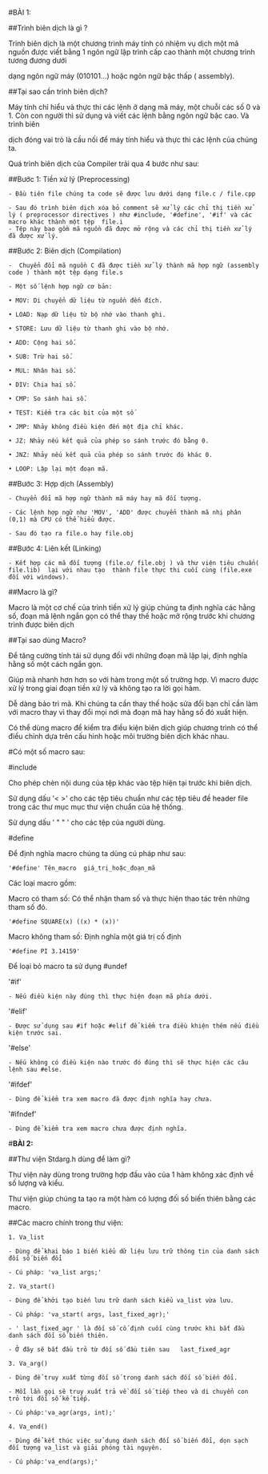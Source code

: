 #BÀI 1:

##Trình biên dịch là gì ?


 Trình biên dịch là một chương trình máy tính  có nhiệm vụ dịch một mã nguồn được viết bằng 1 ngôn ngữ lập trình cấp cao thành một chương trình tương đương dưới 
 

dạng  ngôn ngữ máy (010101...) hoặc ngôn ngữ bậc thấp ( assembly).

##Tại sao cần trình biên dịch?

 Máy tính chỉ hiểu và thực thi các lệnh ở dạng mã máy, một chuỗi các số 0 và 1. Còn con người thì sử dụng và viết các lệnh bằng ngôn ngữ bậc cao. Và trình biên 

dịch đóng vai trò là cầu nối để máy tính hiểu và thực thi các lệnh của chúng ta.


Quá trình biên dịch của Compiler trải qua 4 bước như sau:


##Bước 1: Tiền xử lý (Preprocessing)

	- Đầu tiên file chúng ta code sẽ được lưu dưới dạng file.c / file.cpp

	- Sau đó trình biên dịch xóa bỏ comment sẽ xử lý các chỉ thị tiền xử lý ( preprocessor directives ) như #include, '#define', '#if' và các macro khác thành một tệp  file.i
	- Tệp này bao gồm mã nguồn đã được mở rộng và các chỉ thị tiền xử lý đã được xử lý.

##Bước 2: Biên dịch (Compilation)

	-  Chuyển đổi mã nguồn C đã được tiền xử lý thành mã hợp ngữ (assembly code ) thành một tệp dạng file.s

	- Một số lệnh hợp ngữ cơ bản: 

	• MOV: Di chuyển dữ liệu từ nguồn đến đích.

	• LOAD: Nạp dữ liệu từ bộ nhớ vào thanh ghi.

	• STORE: Lưu dữ liệu từ thanh ghi vào bộ nhớ.

	• ADD: Cộng hai số.

	• SUB: Trừ hai số.

	• MUL: Nhân hai số.

	• DIV: Chia hai số.

	• CMP: So sánh hai số.

	• TEST: Kiểm tra các bit của một số

	• JMP: Nhảy không điều kiện đến một địa chỉ khác.

	• JZ: Nhảy nếu kết quả của phép so sánh trước đó bằng 0.

	• JNZ: Nhảy nếu kết quả của phép so sánh trước đó khác 0.

	• LOOP: Lặp lại một đoạn mã.

##Bước 3: Hợp dịch (Assembly)

	- Chuyển đổi mã hợp ngữ thành mã máy hay mã đối tượng.

	- Các lệnh hợp ngữ như 'MOV', 'ADD' được chuyển thành mã nhị phân (0,1) mà CPU có thể hiểu được.

	- Sau đó tạo ra file.o hay file.obj

##Bước 4: Liên kết (Linking)

	- Kết hợp các mã đối tượng (file.o/ file.obj ) và thư viện tiêu chuẩn( file.lib)  lại với nhau tạo  thành file thực thi cuối cùng (file.exe đối với windows).


##Macro là gì?

Macro là một cơ chế của trình tiền xử lý giúp chúng ta định nghĩa các hằng số, đoạn mã lệnh ngắn gọn có thể thay thế hoặc mở rộng trước khi chương trình được biên dịch

##Tại sao dùng Macro?

 Để tăng cường tính tái sử dụng đối với những đoạn mã lặp lại, định nghĩa hằng số một cách ngắn gọn.

 Giúp mã nhanh hơn  hơn so với hàm trong một số trường hợp. Vì macro được xử lý trong giai đoạn tiền xử lý và không tạo ra lời gọi hàm.

 Dễ dàng bảo trì mã. Khi chúng ta cần thay thế hoặc sửa đổi bạn chỉ cần làm với macro thay vì thay đổi mọi nơi mà đoạn mã hay hằng số đó xuất hiện. 

 Có thể dùng macro để kiểm tra điều kiện biên dịch giúp chương trình có thể điều chỉnh dựa trên cấu hình hoặc môi trường biên dịch khác nhau.

	


#Có một số macro sau:

#include

 Cho phép chèn nội dung của  tệp khác vào tệp hiện tại trước khi biên dịch.

 Sử dụng dấu '< >' cho các tệp tiêu chuẩn như các tệp tiêu đề header file trong các thư mục mục thư viện chuẩn của hệ thống.

 Sử dụng dấu ' " " ' cho các tệp của người dùng.

#define

Để định nghĩa macro chúng ta dùng cú pháp như sau:

	'#define' Tên_macro  giá_trị_hoặc_đoạn_mã

Các loại macro gồm:

 Macro có tham số: Có thể nhận tham số và thực hiện thao tác trên những tham số đó.

	'#define SQUARE(x) ((x) * (x))'

 Macro không tham số: Định nghĩa một giá trị cố định

	'#define PI 3.14159'

 Để loại bỏ macro ta sử dụng #undef
	

'#if'

	- Nếu điều kiện này đúng thì thực hiện đoạn mã phía dưới.
'#elif'

	- Được sử dụng sau #if hoặc #elif để kiểm tra điều khiện thêm nếu điều kiện trước sai.
'#else'

	- Nếu không có điều kiện nào trước đó đúng thì sẽ thực hiện các câu lệnh sau #else.
'#ifdef'

	- Dùng để kiểm tra xem macro đã được định nghĩa hay chưa.
'#ifndef'

	- Dùng để kiểm tra xem macro chưa được định nghĩa.

#**BÀI 2:** 

##Thư viện Stdarg.h dùng để làm gì?


Thư viện này dùng trong trường hợp đầu vào của 1 hàm không xác định về số lượng và kiểu. 


Thư viện giúp chúng ta tạo ra một hàm có lượng đối số biến thiên bằng các macro.


##Các macro chính trong thư viện:


	1. Va_list 
	
	- Dùng để khai báo 1 biến kiểu dữ liệu lưu trữ thông tin của danh sách đối số biến đổi

	- Cú pháp: 'va_list args;'
	
	2. Va_start()
	
	- Dùng để khởi tạo biến lưu trữ danh sách kiểu va_list vừa lưu.

	- Cú pháp: 'va_start( args, last_fixed_agr);'

	- ' last_fixed_agr ' là đối số cố định cuối cùng trước khi bắt đầu danh sách đối số biến thiên.

	- Ở đây sẽ bắt đầu trỏ từ đối số đầu tiên sau   last_fixed_agr

	3. Va_arg()
	
	- Dùng để truy xuất từng đối số trong danh sách đối số biến đổi.

	- Mỗi lần gọi sẽ truy xuất trả về đối số tiếp theo và di chuyển con trỏ tới đối số kế tiếp.

	- Cú pháp:'va_agr(args, int);'

	4. Va_end()

	- Dùng để kết thúc việc sử dụng danh sách đối số biến đổi, dọn sạch đối tượng va_list và giải phóng tài nguyên.

	- Cú pháp:'va_end(args);'
